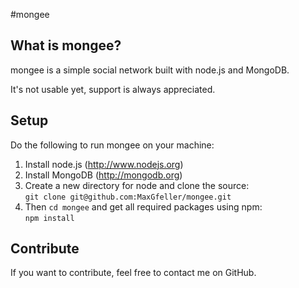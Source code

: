 #mongee


## What is mongee?

mongee is a simple social network built with node.js and
MongoDB. 

It's not usable yet, support is always appreciated.

## Setup

Do the following to run mongee on your machine:

1. Install node.js (http://www.nodejs.org)
2. Install MongoDB (http://mongodb.org)
3. Create a new directory for node and clone the source:  
   `git clone git@github.com:MaxGfeller/mongee.git`
4. Then `cd mongee` and get all required packages using npm:  
	`npm install`


## Contribute

If you want to contribute, feel free to contact me on GitHub.

